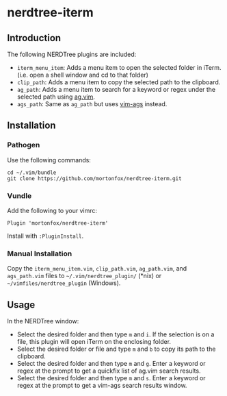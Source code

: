 # nerdtree-iterm

## Introduction

The following NERDTree plugins are included:
* ```iterm_menu_item```: Adds a menu item to open the selected folder in iTerm. (i.e. open a shell window and cd to that folder)
* ```clip_path```: Adds a menu item to copy the selected path to the clipboard.
* ```ag_path```: Adds a menu item to search for a keyword or regex under the selected path using [ag.vim](https://github.com/rking/ag.vim).
* ```ags_path```: Same as ```ag_path``` but uses [vim-ags](https://github.com/gabesoft/vim-ags) instead.

## Installation

### Pathogen

Use the following commands:

    cd ~/.vim/bundle
    git clone https://github.com/mortonfox/nerdtree-iterm.git

### Vundle

Add the following to your vimrc:

    Plugin 'mortonfox/nerdtree-iterm'

Install with ```:PluginInstall```.

### Manual Installation

Copy the ```iterm_menu_item.vim```, ```clip_path.vim```, ```ag_path.vim```, and ```ags_path.vim``` files to ```~/.vim/nerdtree_plugin/``` (*nix) or ```~/vimfiles/nerdtree_plugin``` (Windows).

## Usage

In the NERDTree window:
* Select the desired folder and then type ```m``` and ```i```. If the selection is on a file, this plugin will open iTerm on the enclosing folder. 
* Select the desired folder or file and type ```m``` and ```b``` to copy its path to the clipboard.
* Select the desired folder and then type ```m``` and ```g```. Enter a keyword or regex at the prompt to get a quickfix list of ag.vim search results.
* Select the desired folder and then type ```m``` and ```s```. Enter a keyword or regex at the prompt to get a vim-ags search results window.
